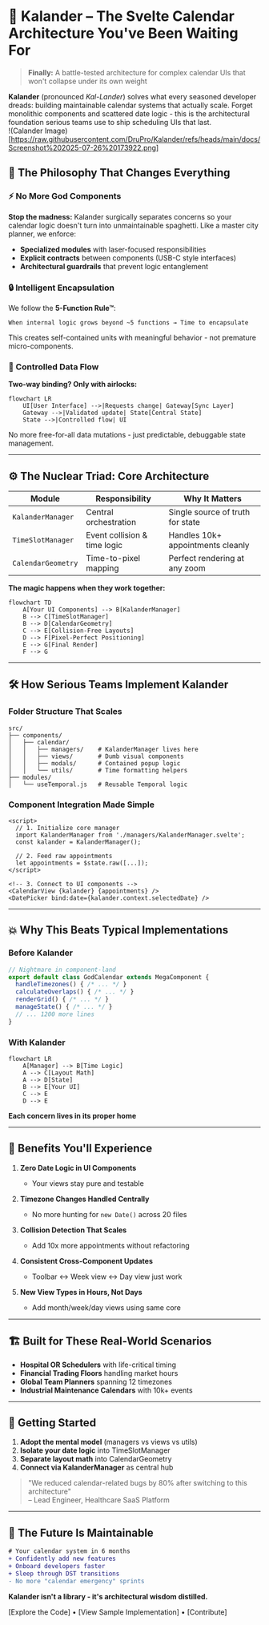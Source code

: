# 🚀 Kalander – The Svelte Calendar Architecture You've Been Waiting For  

> **Finally:** A battle-tested architecture for complex calendar UIs that won't collapse under its own weight  

**Kalander** (pronounced *Kal-Lander*) solves what every seasoned developer dreads: building maintainable calendar systems that actually scale. Forget monolithic components and scattered date logic - this is the architectural foundation serious teams use to ship scheduling UIs that last.  
!(Calander Image)[https://raw.githubusercontent.com/DruPro/Kalander/refs/heads/main/docs/Screenshot%202025-07-26%20173922.png]


## 🧠 The Philosophy That Changes Everything  

### ⚡️ No More God Components  
**Stop the madness:** Kalander surgically separates concerns so your calendar logic doesn't turn into unmaintainable spaghetti. Like a master city planner, we enforce:  
- **Specialized modules** with laser-focused responsibilities  
- **Explicit contracts** between components (USB-C style interfaces)  
- **Architectural guardrails** that prevent logic entanglement  

### 🔒 Intelligent Encapsulation  
We follow the **5-Function Rule™**:  
```  
When internal logic grows beyond ~5 functions → Time to encapsulate  
```  
This creates self-contained units with meaningful behavior - not premature micro-components.  

### 🌉 Controlled Data Flow  
**Two-way binding? Only with airlocks:**  
```mermaid  
flowchart LR  
    UI[User Interface] -->|Requests change| Gateway[Sync Layer]  
    Gateway -->|Validated update| State[Central State]  
    State -->|Controlled flow| UI  
```  
No more free-for-all data mutations - just predictable, debuggable state management.  

---

## ⚙️ The Nuclear Triad: Core Architecture  

| Module             | Responsibility                          | Why It Matters                  |  
|--------------------|-----------------------------------------|---------------------------------|  
| `KalanderManager`  | Central orchestration                   | Single source of truth for state|  
| `TimeSlotManager`  | Event collision & time logic            | Handles 10k+ appointments cleanly |  
| `CalendarGeometry` | Time-to-pixel mapping                   | Perfect rendering at any zoom   |  

**The magic happens when they work together:**  
```mermaid  
flowchart TD  
    A[Your UI Components] --> B[KalanderManager]  
    B --> C[TimeSlotManager]  
    B --> D[CalendarGeometry]  
    C --> E[Collision-Free Layouts]  
    D --> F[Pixel-Perfect Positioning]  
    E --> G[Final Render]  
    F --> G  
```  

---

## 🛠️ How Serious Teams Implement Kalander  

### Folder Structure That Scales  
```  
src/  
├── components/  
│   ├── calendar/  
│   │   ├── managers/    # KalanderManager lives here  
│   │   ├── views/       # Dumb visual components  
│   │   ├── modals/      # Contained popup logic  
│   │   └── utils/       # Time formatting helpers  
├── modules/  
│   └── useTemporal.js   # Reusable Temporal logic  
```  

### Component Integration Made Simple  
```svelte  
<script>  
  // 1. Initialize core manager  
  import KalanderManager from './managers/KalanderManager.svelte';  
  const kalander = KalanderManager();  
  
  // 2. Feed raw appointments  
  let appointments = $state.raw([...]);  
</script>  

<!-- 3. Connect to UI components -->  
<CalendarView {kalander} {appointments} />  
<DatePicker bind:date={kalander.context.selectedDate} />  
```  

---

## 💥 Why This Beats Typical Implementations  

### Before Kalander  
```javascript  
// Nightmare in component-land  
export default class GodCalendar extends MegaComponent {  
  handleTimezones() { /* ... */ }  
  calculateOverlaps() { /* ... */ }  
  renderGrid() { /* ... */ }  
  manageState() { /* ... */ }  
  // ... 1200 more lines  
}  
```  

### With Kalander  
```mermaid  
flowchart LR  
    A[Manager] --> B[Time Logic]  
    A --> C[Layout Math]  
    A --> D[State]  
    B --> E[Your UI]  
    C --> E  
    D --> E  
```  
**Each concern lives in its proper home**  

---

## 🌟 Benefits You'll Experience  

1. **Zero Date Logic in UI Components**  
   - Your views stay pure and testable  

2. **Timezone Changes Handled Centrally**  
   - No more hunting for `new Date()` across 20 files  

3. **Collision Detection That Scales**  
   - Add 10x more appointments without refactoring  

4. **Consistent Cross-Component Updates**  
   - Toolbar ↔ Week view ↔ Day view just work  

5. **New View Types in Hours, Not Days**  
   - Add month/week/day views using same core  

---

## 🏗️ Built for These Real-World Scenarios  

- **Hospital OR Schedulers** with life-critical timing  
- **Financial Trading Floors** handling market hours  
- **Global Team Planners** spanning 12 timezones  
- **Industrial Maintenance Calendars** with 10k+ events  

---

## 🚀 Getting Started  

1. **Adopt the mental model** (managers vs views vs utils)  
2. **Isolate your date logic** into TimeSlotManager  
3. **Separate layout math** into CalendarGeometry  
4. **Connect via KalanderManager** as central hub  

> "We reduced calendar-related bugs by 80% after switching to this architecture"  
> – Lead Engineer, Healthcare SaaS Platform  

---

## 🔮 The Future Is Maintainable  

```diff  
# Your calendar system in 6 months  
+ Confidently add new features  
+ Onboard developers faster  
+ Sleep through DST transitions  
- No more "calendar emergency" sprints  
```  

**Kalander isn't a library - it's architectural wisdom distilled.**  

[Explore the Code] • [View Sample Implementation] • [Contribute]
